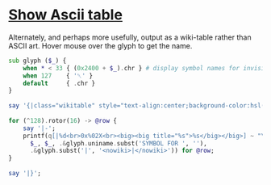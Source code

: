 [1]: https://rosettacode.org/wiki/Show_Ascii_table

# [Show Ascii table][1]

Alternately, and perhaps more usefully, output as a wiki-table rather than ASCII art. Hover mouse over the glyph to get the name.

```raku
sub glyph ($_) {
    when * < 33 { (0x2400 + $_).chr } # display symbol names for invisible glyphs
    when 127    { '␡' }
    default     { .chr }
}
 
say '{|class="wikitable" style="text-align:center;background-color:hsl(39, 90%, 95%)"';
 
for (^128).rotor(16) -> @row {
    say '|-';
    printf(q[|%d<br>0x%02X<br><big><big title="%s">%s</big></big>] ~ "\n",
      $_, $_, .&glyph.uniname.subst('SYMBOL FOR ', ''),
      .&glyph.subst('|', '<nowiki>|</nowiki>')) for @row;
}
 
say '|}';
```